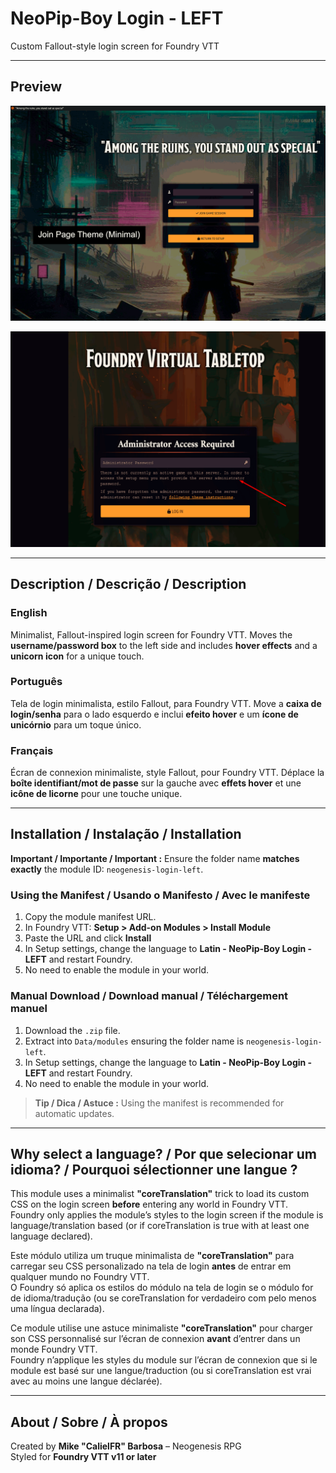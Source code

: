 # NeoPip-Boy Login - LEFT
Custom Fallout-style login screen for Foundry VTT

---

## Preview
<p align="center">
  <img src="https://raw.githubusercontent.com/CalielBR/neogenesis-login-left/main/assets/Screenshot_Login_Left.gif" alt="Login Preview" width="600">
</p>
<p align="center">
  <img src="https://raw.githubusercontent.com/CalielBR/neogenesis-login-left/main/assets/Screenshot_setup.gif" alt="Setup Preview" width="600">
</p>

---

## Description / Descrição / Description

### English
Minimalist, Fallout-inspired login screen for Foundry VTT. Moves the **username/password box** to the left side and includes **hover effects** and a **unicorn icon** for a unique touch.

### Português
Tela de login minimalista, estilo Fallout, para Foundry VTT. Move a **caixa de login/senha** para o lado esquerdo e inclui **efeito hover** e um **ícone de unicórnio** para um toque único.

### Français
Écran de connexion minimaliste, style Fallout, pour Foundry VTT. Déplace la **boîte identifiant/mot de passe** sur la gauche avec **effets hover** et une **icône de licorne** pour une touche unique.

---

## Installation / Instalação / Installation

**Important / Importante / Important :** Ensure the folder name **matches exactly** the module ID: `neogenesis-login-left`.

### Using the Manifest / Usando o Manifesto / Avec le manifeste
1. Copy the module manifest URL.
2. In Foundry VTT: **Setup > Add-on Modules > Install Module**
3. Paste the URL and click **Install**
4. In Setup settings, change the language to **Latin - NeoPip-Boy Login - LEFT** and restart Foundry.
5. No need to enable the module in your world.

### Manual Download / Download manual / Téléchargement manuel
1. Download the `.zip` file.
2. Extract into `Data/modules` ensuring the folder name is `neogenesis-login-left`.
3. In Setup settings, change the language to **Latin - NeoPip-Boy Login - LEFT** and restart Foundry.
4. No need to enable the module in your world.

> **Tip / Dica / Astuce :** Using the manifest is recommended for automatic updates.

---

## Why select a language? / Por que selecionar um idioma? / Pourquoi sélectionner une langue ?
This module uses a minimalist **"coreTranslation"** trick to load its custom CSS on the login screen **before** entering any world in Foundry VTT.  
Foundry only applies the module’s styles to the login screen if the module is language/translation based (or if coreTranslation is true with at least one language declared).

Este módulo utiliza um truque minimalista de **"coreTranslation"** para carregar seu CSS personalizado na tela de login **antes** de entrar em qualquer mundo no Foundry VTT.  
O Foundry só aplica os estilos do módulo na tela de login se o módulo for de idioma/tradução (ou se coreTranslation for verdadeiro com pelo menos uma língua declarada).

Ce module utilise une astuce minimaliste **"coreTranslation"** pour charger son CSS personnalisé sur l’écran de connexion **avant** d’entrer dans un monde Foundry VTT.  
Foundry n’applique les styles du module sur l’écran de connexion que si le module est basé sur une langue/traduction (ou si coreTranslation est vrai avec au moins une langue déclarée).

---

## About / Sobre / À propos
Created by **Mike "CalielFR" Barbosa** – Neogenesis RPG  
Styled for **Foundry VTT v11 or later**
